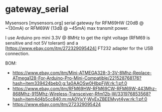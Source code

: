 # gateway_serial
Mysensors [mysensors.org] serial gateway for RFM69HW (20dB @ ~130mA) or RFM69W (13dB @ ~45mA) max transmit power.

I use Arduino pro mini 3.3V @ 8MHz to get the right voltage (RFM69 is sensitive and not 5V tolerant) and a [https://www.ebay.com/itm/272329095424] FT232 adapter for the USB connection.

BOM:
* https://www.ebay.com/itm/Mini-ATMEGA328-3-3V-8Mhz-Replace-ATmega128-For-Arduino-Pro-Mini-Compatible/221528768176?hash=item339424beb0:g:1a0AAOSw0HlbpFjW:rk:1:pf:0
* https://www.ebay.com/itm/RFM69HW-RFM69CW-RFM69W-443Mhz-868Mhz-915Mhz-Wireless-Transceiver-Rfm12b-W/331976853568?hash=item4d4b5cc840:m:mA0YixY-WyExZBEEMyyt4yw:rk:1:pf:0
* https://www.ebay.com/itm/272329095424

